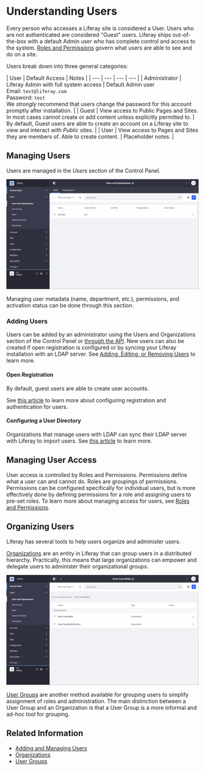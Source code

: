 # Understanding Users

Every person who accesses a Liferay site is considered a User. Users who are not authenticated are considered "Guest" users. Liferay ships out-of-the-box with a default Admin user who has complete control and access to the system. [Roles and Permissions](link) govern what users are able to see and do on a site.

Users break down into three general categories:

| User | Default Access | Notes |
| --- | --- | --- | --- |
| Administrator | Liferay Admin with full system access | Default Admin user <br> Email: `test@liferay.com` <br> Password: `test` <br> We *strongly* recommend that users change the password for this account promptly after installation. |
| Guest | View access to Public Pages and Sites. In most cases cannot create or add content unless explicitly permitted to. | By default, Guest users are able to create an account on a Liferay site to view and interact with *Public* sites. |
| User | View access to Pages and Sites they are members of. Able to create content. | Placeholder notes. |

## Managing Users

Users are managed in the *Users* section of the Control Panel.

![Managing Users in the Users and Organizations section of the Control Panel.](./introduction-to-users/images/01.png)

Managing user metadata (name, department, etc.), permissions, and activation status can be done through this section.

### Adding Users

Users can be added by an administrator using the Users and Organizations section of the Control Panel or [through the API](future-article?). New users can also be created if open registration is configured or by syncing your Liferay installation with an LDAP server. See [Adding, Editing, or Removing Users]() to learn more.

#### Open Registration

By default, guest users are able to create user accounts.

See [this article]() to learn more about configuring registration and authentication for users.

#### Configuring a User Directory

Organizations that manage users with LDAP can sync their LDAP server with Liferay to import users. See [this article]() to learn more.

<!-- #### Other Methods

Are there other methods of adding users? -->

## Managing User Access

User access is controlled by Roles and Permissions. Permissions define what a user can and cannot do. Roles are groupings of permissions. Permissions can be configured specifically for individual users, but is more effectively done by defining permissions for a role and assigning users to pre-set roles. To learn more about managing access for users, see [Roles and Permissions](blah).

## Organizing Users

Liferay has several tools to help users organize and administer users.

[Organizations](link-to-organizations-article) are an entity in Liferay that can group users in a distributed hierarchy. Practically, this means that large organizations can empower and delegate users to administer their organizational groups.

![An example of how an organizational hierarchy can be created in Liferay.](introduction-to-users/images/02.png)

[User Groups](link-to-user-groups-article) are another method available for grouping users to simplify assignment of roles and administration. The main distinction between a User Group and an Organization is that a User Group is a more informal and ad-hoc tool for grouping.

## Related Information

* [Adding and Managing Users]()
* [Organizations]()
* [User Groups]()
